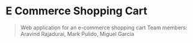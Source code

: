 # E Commerce Shopping Cart
>Web application for an e-commerce shopping cart
>Team members: Aravind Rajadurai, Mark Pulido, Miguel Garcia
